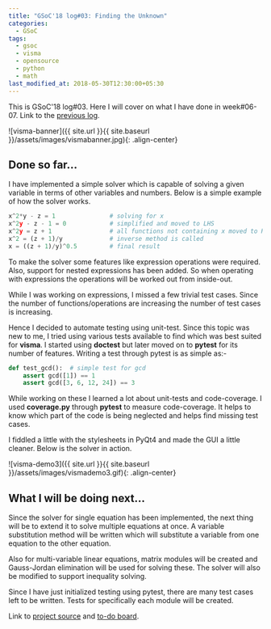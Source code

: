 ```yaml
---
title: "GSoC'18 log#03: Finding the Unknown"
categories:
  - GSoC
tags:
  - gsoc
  - visma
  - opensource
  - python
  - math
last_modified_at: 2018-05-30T12:30:00+05:30
---
```



This is GSoC'18 log#03. Here I will cover on what I have done in week#06-07. Link to the [previous log](https://8hantanu.github.io/gsoc/2018/06/16/gsoc-log02-integrating-the-integrator.html "GSoC'18 log#02").

![visma-banner]({{ site.url }}{{ site.baseurl }}/assets/images/vismabanner.jpg){: .align-center}

## Done so far...

I have implemented a simple solver which is capable of solving a given variable in terms of other variables and numbers. Below is a simple example of how the solver works.

```python
x^2*y - z = 1               # solving for x
x^2y - z - 1 = 0            # simplified and moved to LHS
x^2y = z + 1                # all functions not containing x moved to RHS
x^2 = (z + 1)/y             # inverse method is called
x = ((z + 1)/y)^0.5         # final result
```

To make the solver some features like expression operations were required.
Also, support for nested expressions has been added. So when operating with expressions the operations will be worked out from inside-out.

While I was working on expressions, I missed a few trivial test cases. Since the number of functions/operations are increasing the number of test cases is increasing.

Hence I decided to automate testing using unit-test. Since this topic was new to me, I tried using various tests available to find which was best suited for **visma**. I started using **doctest** but later moved on to **pytest** for its number of features. Writing a test through pytest is as simple as:-

```python
def test_gcd():  # simple test for gcd
    assert gcd([1]) == 1
    assert gcd([3, 6, 12, 24]) == 3
```

While working on these I learned a lot about unit-tests and code-coverage. I used **coverage.py** through **pytest** to measure code-coverage. It helps to know which part of the code is being neglected and helps find missing test cases.

I fiddled a little with the stylesheets in PyQt4 and made the GUI a little cleaner. Below is the solver in action.

![visma-demo3]({{ site.url }}{{ site.baseurl }}/assets/images/vismademo3.gif){: .align-center}

## What I will be doing next...

Since the solver for single equation has been implemented, the next thing will be to extend it to solve multiple equations at once. A variable substitution method will be written which will substitute a variable from one equation to the other equation.

Also for multi-variable linear equations, matrix modules will be created and Gauss-Jordan elimination will be used for solving these. The solver will also be modified to support inequality solving.

Since I have just initialized testing using pytest, there are many test cases left to be written. Tests for specifically each module will be created.

Link to [project source](https://github.com/8hantanu/VisMa "visma") and [to-do board](https://github.com/aerospaceresearch/visma/projects/1 "Project Progress").
